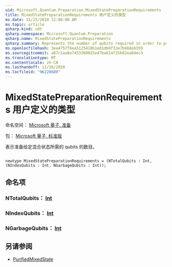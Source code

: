 ```yaml
---
uid: Microsoft.Quantum.Preparation.MixedStatePreparationRequirements
title: MixedStatePreparationRequirements 用户定义的类型
ms.date: 11/25/2020 12:00:00 AM
ms.topic: article
qsharp.kind: udt
qsharp.namespace: Microsoft.Quantum.Preparation
qsharp.name: MixedStatePreparationRequirements
qsharp.summary: Represents the number of qubits required in order to prepare a given mixed state.
ms.openlocfilehash: 3ea4757f6aa5125418b1e81db9f32e7b668eb359
ms.sourcegitcommit: a87c1aa8e7453360025e47ba614f25b02ea84ec3
ms.translationtype: MT
ms.contentlocale: zh-CN
ms.lasthandoff: 11/26/2020
ms.locfileid: "96228689"
---
```

# <a name="mixedstatepreparationrequirements-user-defined-type"></a>MixedStatePreparationRequirements 用户定义的类型

命名空间： [Microsoft 量子. 准备](xref:Microsoft.Quantum.Preparation)

包： [Microsoft 量子. 标准版](https://nuget.org/packages/Microsoft.Quantum.Standard)


表示准备给定混合状态所需的 qubits 的数目。

```qsharp

newtype MixedStatePreparationRequirements = (NTotalQubits : Int, (NIndexQubits : Int, NGarbageQubits : Int));
```



## <a name="named-items"></a>命名项

### <a name="ntotalqubits--int"></a>NTotalQubits： [Int](xref:microsoft.quantum.lang-ref.int)


### <a name="nindexqubits--int"></a>NIndexQubits： [Int](xref:microsoft.quantum.lang-ref.int)


### <a name="ngarbagequbits--int"></a>NGarbageQubits： [Int](xref:microsoft.quantum.lang-ref.int)



## <a name="see-also"></a>另请参阅

- [PurifiedMixedState](xref:Microsoft.Quantum.PurifiedMixedState)
